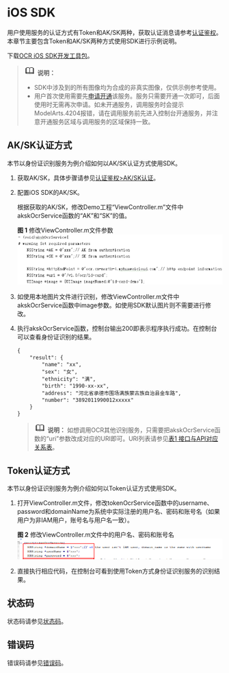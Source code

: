 # iOS SDK<a name="ocr_04_0027"></a>

用户使用服务的认证方式有Token和AK/SK两种，获取认证消息请参考[认证鉴权](https://support.huaweicloud.com/api-ocr/ocr_03_0005.html)。本章节主要包含Token和AK/SK两种方式使用SDK进行示例说明。

下载[OCR iOS SDK开发工具包](https://mirrors.huaweicloud.com/mirrors_sdk/ocr-sdk/ocr-ios-sdk/cloud-ocr-sdk-ios-1.1.1.rar)。

>![](public_sys-resources/icon-note.gif) **说明：** 
>-   SDK中涉及到的所有图像均为合成的非真实图像，仅供示例参考使用。
>-   用户首次使用需要先[申请开通](https://console.huaweicloud.com/ocr/?region=cn-north-4&locale=zh-cn#/ocr/management/main)该服务。服务只需要开通一次即可，后面使用时无需再次申请。如未开通服务，调用服务时会提示ModelArts.4204报错，请在调用服务前先进入控制台开通服务，并注意开通服务区域与调用服务的区域保持一致。

## AK/SK认证方式<a name="section20574102575613"></a>

本节以身份证识别服务为例介绍如何以AK/SK认证方式使用SDK。

1.  获取AK/SK，具体步骤请参见[认证鉴权\>AK/SK认证](https://support.huaweicloud.com/api-ocr/ocr_03_0005.html#section1)。
2.  配置iOS SDK的AK/SK。

    根据获取的AK/SK，修改Demo工程“ViewController.m”文件中akskOcrService函数的“AK”和“SK”的值。

    **图 1**  修改ViewController.m文件参数<a name="fig14900432167"></a>  
    ![](figures/修改ViewController-m文件参数.png "修改ViewController-m文件参数")

3.  如使用本地图片文件进行识别，修改ViewController.m文件中akskOcrService函数中image参数。如使用SDK默认图片则不需要进行修改。
4.  执行akskOcrService函数，控制台输出200即表示程序执行成功。在控制台可以查看身份证识别的结果。

    ```
    {
        "result": {
            "name": "xx", 
            "sex": "女", 
            "ethnicity": "满", 
            "birth": "1990-xx-xx", 
            "address": "河北省承德市围场满族蒙古族自治县金车路", 
            "number": "3892011990012xxxxx"
        }
    }
    ```

    >![](public_sys-resources/icon-note.gif) **说明：** 
    >如想调用OCR其他识别服务，只需要把akskOcrService函数的“uri”参数改成对应的URI即可。URI列表请参见[表1 接口与API对应关系表](文字识别SDK简介.md#table47650414583)。


## Token认证方式<a name="section10576225195619"></a>

本节以身份证识别服务为例介绍如何以Token认证方式使用SDK。

1.  打开ViewController.m文件，修改tokenOcrService函数中的username、password和domainName为系统中实际注册的用户名、密码和账号名（如果用户为非IAM用户，账号名与用户名一致）。

    **图 2**  修改ViewController.m文件中的用户名、密码和账号名<a name="fig41868318"></a>  
    ![](figures/修改ViewController-m文件中的用户名-密码和账号名.png "修改ViewController-m文件中的用户名-密码和账号名")

2.  直接执行相应代码，在控制台可看到使用Token方式身份证识别服务的识别结果。

## 状态码<a name="zh-cn_topic_0085429345_section59700980145140"></a>

状态码请参见[状态码](https://support.huaweicloud.com/api-ocr/ocr_03_0090.html)。

## 错误码<a name="section545533743312"></a>

错误码请参见[错误码](https://support.huaweicloud.com/api-ocr/ocr_03_0028.html)。

